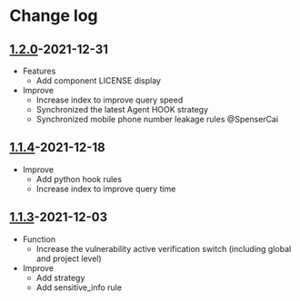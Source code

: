 # Change log

## [1.2.0](https://github.com/HXSecurity/Dongtai-Base-Image/releases/tag/v1.2.0)-2021-12-31

* Features
     * Add component LICENSE display
* Improve
     * Increase index to improve query speed
     * Synchronized the latest Agent HOOK strategy
     * Synchronized mobile phone number leakage rules @SpenserCai

## [1.1.4](https://github.com/HXSecurity/Dongtai-Base-Image/releases/tag/v1.1.4)-2021-12-18

* Improve
     * Add python hook rules
     * Increase index to improve query time
     
## [1.1.3](https://github.com/HXSecurity/Dongtai-Base-Image/releases/tag/v1.1.3)-2021-12-03

* Function
   * Increase the vulnerability active verification switch (including global and project level)
* Improve
   * Add strategy 
   * Add sensitive_info rule
